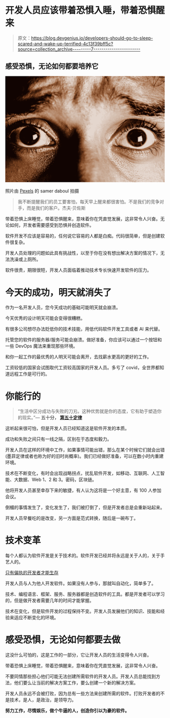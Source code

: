 # 开发人员应该带着恐惧入睡，带着恐惧醒来

> 原文：<https://blog.devgenius.io/developers-should-go-to-sleep-scared-and-wake-up-terrified-4c13f39bff5c?source=collection_archive---------7----------------------->

## 感受恐惧，无论如何都要培养它

![](img/f037ab12153989c570fbc0ef388e4494.png)

照片由 [Pexels](https://www.pexels.com/photo/extreme-close-up-photo-of-frightened-eyes-4178738/?utm_content=attributionCopyText&utm_medium=referral&utm_source=pexels) 的 samer daboul 拍摄

> 我不断提醒我们的员工要害怕，每天早上醒来都很害怕。不是我们的竞争对手，而是我们的客户。杰夫·贝佐斯

带着恐惧上床睡觉，带着恐惧醒来，意味着你在凭直觉发展，这非常令人兴奋。无论如何，开发者需要感受到恐惧并创造软件。

软件开发不应该是容易的，任何说它容易的人都是白痴。代码很简单，但是创建软件很复杂。

开发人员处理的问题如此具有挑战性，以至于你在没有想出解决方案的情况下，无法洗澡或上厕所。

软件很贵，期限很短，开发人员面临着推动技术专长快速开发软件的压力。

# 今天的成功，明天就消失了

作为一名开发人员，您今天成功的基础可能明天就会崩溃。

今天优秀的设计明天可能会变得很糟糕。

有很多公司想尽办法贬低你的技术技能，用低代码软件开发工具或者 AI 来代替。

托管您的软件的服务器/服务可能会崩溃。做好准备，你应该可以通过一个按钮和一些 DevOps 魔法来重现那些环境。

和你一起工作的最优秀的人明天可能会离开，去找薪水更高的更好的工作。

工资较低的国家会试图取代工资较高国家的开发人员。多亏了 covid，全世界都知道远程工作是可行的。

# 你能行的

> “生活中区分成功与失败的刀刃。这种优势就是你的态度，它有助于塑造你的现实。”― **五十分，** [**第五十定律**](https://www.goodreads.com/work/quotes/6219520)

这听起来很可怕，但是开发人员已经知道这是软件开发的本质。

成功和失败之间只有一线之隔，区别在于态度和毅力。

开发人员在这样的环境中工作，如果事情可能出错，那么在某个时候它们就会出错(墨菲定律或者也称为好的旧时尚概率)。我们已经做好准备，可以在数小时内重建环境。

技术在不断变化，有时会出现战略拐点，扰乱软件开发，如移动、互联网、人工智能、大数据、Web 1、2 和 3。密码，区块链。

他将开发人员甚至幸存下来的敏捷，有人认为这将是一个好主意，有 100 人参加会议。

倒楣的事情发生了，变化发生了，我们被打倒了，但是开发者总是会重新站起来。

开发人员早餐吃的是改变，另一方面是范式转换，随后是一碗布丁。

# 技术变革

每个人都认为软件开发是关于技术的。软件开发已经并将永远是关于人的，关于手艺人的。

[只有偏执的开发者才能生存](https://itnext.io/only-the-paranoid-developer-survives-40719dca7935)

开发人员与人为他人开发软件。如果没有人参与，那就叫自动化，简单多了。

技术、编程语言、框架、服务、服务器都是创造软件的工具。都是开发者可以学习的，但是做开发者需要几年的时间才能掌握。

技术在变化，但是软件开发的过程保持不变。开发人员发展他们的知识、技能和经验来适应不断变化的环境。

# 感受恐惧，无论如何都要去做

这没什么可怕的，这是工作的一部分，它让开发人员的生活变得令人兴奋。

带着恐惧上床睡觉，带着恐惧醒来，意味着你在凭直觉发展，这非常令人兴奋。

不要同情那些担心他们可能无法创建所需软件的开发人员。开发人员总能找到方法，他们要么让当前的解决方案工作，要么创建一个新的解决方案。

开发人员永远不会被打败，因为总有一些方法来创建所需的软件。打败开发者的不是技术，是人，是政治，是领导力。

**努力工作，尽情娱乐，做个牛逼的人，创造你引以为豪的软件。**